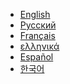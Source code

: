* [English](en)
* [Русский](ru)
* [Français](fr)
* [ελληνικά](el)
* [Español](es)
* [한국어](ko)

<!--
https://en.wikipedia.org/wiki/List_of_ISO_639-1_codes
-->
